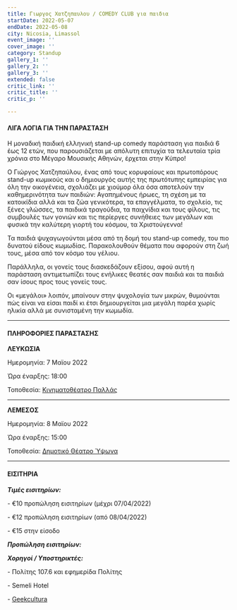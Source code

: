 ```yaml
---
title: Γιωργος Χατζηπαυλου / COMEDY CLUB για παιδια
startDate: 2022-05-07
endDate: 2022-05-08
city: Nicosia, Limassol
event_image: ''
cover_image: ''
category: Standup
gallery_1: ''
gallery_2: ''
gallery_3: ''
extended: false
critic_link: ''
critic_title: ''
critic_p: ''

---
```

#### ΛΙΓΑ ΛΟΓΙΑ ΓΙΑ ΤΗΝ ΠΑΡΑΣΤΑΣΗ

Η μοναδική παιδική ελληνική stand-up comedy παράσταση για παιδιά 6 έως 12 ετών, που παρουσιάζεται με απόλυτη επιτυχία τα τελευταία τρία χρόνια στο Μέγαρο Μουσικής Αθηνών, έρχεται στην Κύπρο!

O Γιώργος Χατζηπαύλου, ένας από τους κορυφαίους και πρωτοπόρους stand-up κωμικούς και ο δημιουργός αυτής της πρωτότυπης εμπειρίας για όλη την οικογένεια, σχολιάζει με χιούμορ όλα όσα αποτελούν την καθημερινότητα των παιδιών: Αγαπημένους ήρωες, τη σχέση με τα κατοικίδια αλλά και τα ζώα γενικότερα, τα επαγγέλματα, το σχολείο, τις ξένες γλώσσες, τα παιδικά τραγούδια, τα παιχνίδια και τους φίλους, τις συμβουλές των γονιών και τις περίεργες συνήθειες των μεγάλων και φυσικά την καλύτερη γιορτή του κόσμου, τα Χριστούγεννα!

Τα παιδιά ψυχαγωγούνται μέσα από τη δομή του stand-up comedy, του πιο δυνατού είδους κωμωδίας. Παρακολουθούν θέματα που αφορούν στη ζωή τους, μέσα από τον κόσμο του γέλιου.

Παράλληλα, οι γονείς τους διασκεδάζουν εξίσου, αφού αυτή η παράσταση αντιμετωπίζει τους ενήλικες θεατές σαν παιδιά και τα παιδιά σαν ίσους προς τους γονείς τους.

Οι «μεγάλοι» λοιπόν, μπαίνουν στην ψυχολογία των μικρών, θυμούνται πώς είναι να είσαι παιδί κι έτσι δημιουργείται μια μεγάλη παρέα χωρίς ηλικία αλλά με συνισταμένη την κωμωδία.

***

#### ΠΛΗΡΟΦΟΡΙΕΣ ΠΑΡΑΣΤΑΣΗΣ

**ΛΕΥΚΩΣΙΑ**

Ημερομηνία: 7 Μαϊου 2022

Ώρα έναρξης: 18:00

Τοποθεσία: [Κινηματοθέατρο Παλλάς](https://www.google.com/maps/place/Pallas+Theater/@35.1732295,33.3551574,17z/data=!3m1!4b1!4m5!3m4!1s0x14de17502ddb6def:0xf9034fe4278c3e69!8m2!3d35.1732295!4d33.3573461 "Πάλλας")

***

**ΛΕΜΕΣΟΣ**

Ημερομηνία: 8 Μαϊου 2022

Ώρα έναρξης: 15:00

Τοποθεσία: [Δημοτικό Θέατρο Ύψωνα](https://www.google.com/maps/place/%CE%94%CE%B7%CE%BC%CE%BF%CF%84%CE%B9%CE%BA%CF%8C+%CE%98%CE%AD%CE%B1%CF%84%CF%81%CE%BF+%CE%8E%CF%88%CF%89%CE%BD%CE%B1/@34.6912512,32.952975,17z/data=!3m1!4b1!4m5!3m4!1s0x14e731ccd67fcb41:0x56c15c90cd4662c2!8m2!3d34.6912517!4d32.9551659 "Δημοτικό Θέατρο Ύψωνα")

***

#### ΕΙΣΙΤΗΡΙΑ

**_Τιμές εισιτηρίων:_**

\- €10 προπώληση εισιτηρίων (μέχρι 07/04/2022)

\- €12 προπώληση εισιτηρίων (από 08/04/2022)

\- €15 στην είσοδο

**_Προπώληση εισιτηρίων:_**

**_Χορηγοί / Υποστηρικτές:_**

\- Πολίτης 107.6 και εφημερίδα Πολίτης

\- Semeli Hotel

\- [Geekcultura](https://geekcultura.com/ "Geek cultura")